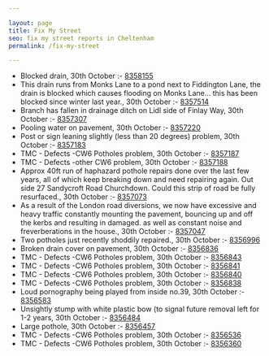 ```yaml
---

layout: page
title: Fix My Street
seo: fix my street reports in Cheltenham
permalink: /fix-my-street

---
```


<!-- fix_marker starts -->

- Blocked drain, 30th October :- [8358155](https://www.fixmystreet.com/report/8358155)
- This drain runs from Monks Lane to a pond next to Fiddington Lane, the drain is blocked which causes flooding on Monks Lane... this has been blocked since winter last year., 30th October :- [8357514](https://www.fixmystreet.com/report/8357514)
- Branch has fallen in drainage ditch on Lidl side of Finlay Way, 30th October :- [8357307](https://www.fixmystreet.com/report/8357307)
- Pooling water on pavement, 30th October :- [8357220](https://www.fixmystreet.com/report/8357220)
- Post or sign leaning slightly (less than 20 degrees) problem, 30th October :- [8357183](https://www.fixmystreet.com/report/8357183)
- TMC - Defects -CW6 Potholes  problem, 30th October :- [8357187](https://www.fixmystreet.com/report/8357187)
- TMC - Defects -other CW6 problem, 30th October :- [8357188](https://www.fixmystreet.com/report/8357188)
- Approx 40ft run of haphazard pothole repairs done over the last few years, all of which keep breaking down and need repairing again. Out side 27 Sandycroft Road Churchdown. Could this strip of road be fully resurfaced., 30th October :- [8357073](https://www.fixmystreet.com/report/8357073)
- As a result of the London road diversions, we now have excessive and heavy traffic constantly mounting the pavement, bouncing up and off the kerbs and resulting in damaged. as well as constant noise and freverberations in the house., 30th October :- [8357047](https://www.fixmystreet.com/report/8357047)
- Two potholes just recently shoddily repaired., 30th October :- [8356996](https://www.fixmystreet.com/report/8356996)
- Broken drain cover on pavement, 30th October :- [8356836](https://www.fixmystreet.com/report/8356836)
- TMC - Defects -CW6 Potholes  problem, 30th October :- [8356843](https://www.fixmystreet.com/report/8356843)
- TMC - Defects -CW6 Potholes  problem, 30th October :- [8356841](https://www.fixmystreet.com/report/8356841)
- TMC - Defects -CW6 Potholes  problem, 30th October :- [8356840](https://www.fixmystreet.com/report/8356840)
- TMC - Defects -CW6 Potholes  problem, 30th October :- [8356838](https://www.fixmystreet.com/report/8356838)
- Loud pornography being played from inside no.39, 30th October :- [8356583](https://www.fixmystreet.com/report/8356583)
- Unsightly stump with white plastic bow (to signal future removal left for 1-2 years, 30th October :- [8356484](https://www.fixmystreet.com/report/8356484)
- Large pothole, 30th October :- [8356457](https://www.fixmystreet.com/report/8356457)
- TMC - Defects -CW6 Potholes  problem, 30th October :- [8356536](https://www.fixmystreet.com/report/8356536)
- TMC - Defects -CW6 Potholes  problem, 30th October :- [8356360](https://www.fixmystreet.com/report/8356360)

<!-- fix_marker ends -->